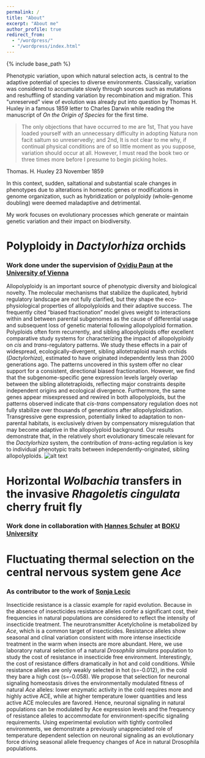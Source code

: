 ```yaml
---
permalink: /
title: "About"
excerpt: "About me"
author_profile: true
redirect_from:
  - "/wordpress/"
  - "/wordpress/index.html"
---
```


{% include base_path %}

Phenotypic variation, upon which natural selection acts, is central to the adaptive potential of species to diverse environments. Classically, variation was considered to accumulate slowly through sources such as mutations and reshuffling of standing variation by recombination and migration. This "unreserved" view of evolution was already put into question by Thomas H. Huxley in a famous 1859 letter to Charles Darwin while reading the manuscript of *On the Origin of Species* for the first time.

> The only objections that have occurred to me are 1st, That you have loaded yourself with an unnecessary difficulty in adopting Natura non facit saltum so unreservedly; and 2nd, It is not clear to me why, if continual physical conditions are of so little moment as you suppose, variation should occur at all. However, I must read the book two or three times more before I presume to begin picking holes.

Thomas. H. Huxley 23 November 1859

In this context, sudden, saltational and substantial scale changes in phenotypes due to alterations in homeotic genes or modifications in genome organization, such as hybridization or polyploidy (whole-genome doubling) were deemed maladaptive and detrimental.

My work focuses on evolutionary processes which generate or maintain genetic variation and their impact on biodiversity.

# Polyploidy in *Dactylorhiza* orchids
### Work done under the supervision of [Ovidiu Paun](https://plantgenomics.univie.ac.at/about-us/group-members/ovidiu-paun/) at the [University of Vienna](http://plantgenomics.univie.ac.at/research/)
Allopolyploidy is an important source of phenotypic diversity and biological novelty. The molecular mechanisms that stabilize the duplicated, hybrid regulatory landscape are not fully clarified, but they shape the eco-physiological properties of allopolyploids and their adaptive success. The frequently cited “biased fractionation” model gives weight to interactions within and between parental subgenomes as the cause of differential usage and subsequent loss of genetic material following allopolyploid formation. Polyploids often form recurrently, and sibling allopolyploids offer excellent comparative study systems for characterizing the impact of allopolyploidy on *cis* and *trans*-regulatory patterns. We study these effects in a pair of widespread, ecologically-divergent, sibling allotetraploid marsh orchids (*Dactylorhiza*), estimated to have originated independently less than 2000 generations ago. The patterns uncovered in this system offer no clear support for a consistent, directional biased fractionation. However, we find that the subgenome-specific gene expression levels largely overlap between the sibling allotetraploids, reflecting major constraints despite independent origins and ecological divergence. Furthermore, the same genes appear misexpressed and rewired in both allopolyploids, but the patterns observed indicate that *cis-trans* compensatory regulation does not fully stabilize over thousands of generations after allopolyploidization. Transgressive gene expression, potentially linked to adaptation to non-parental habitats, is exclusively driven by compensatory misregulation that may become adaptive in the allopolyploid background. Our results demonstrate that, in the relatively short evolutionary timescale relevant for the *Dactylorhiza* system, the contribution of *trans*-acting regulation is key to individual phenotypic traits between independently-originated, sibling allopolyploids.
![alt text](https://github.com/twolfe/twolfe.github.io/tree/master/images/profile.jpg "Logo Title Text 1")


# Horizontal *Wolbachia* transfers in the invasive *Rhagoletis cingulata* cherry fruit fly
### Work done in collaboration with [Hannes Schuler](https://www.unibz.it/de/faculties/sciencetechnology/academic-staff/person/34023-hannes-schuler) at [BOKU University](https://boku.ac.at/personen/person/E99F256A35985452)




# Fluctuating thermal selection on the central nervous system gene *Ace*
### As contributor to the work of [Sonja Lecic](https://twitter.com/klopkica)
Insecticide resistance is a classic example for rapid evolution. Because in the absence of insecticides resistance alleles confer a significant cost, their frequencies in natural populations are considered to reflect the intensity of insecticide treatment. The neurotransmitter Acetylcholine is metabolized by *Ace*, which is a common target of insecticides. Resistance alleles show seasonal and clinal variation consistent with more intense insecticide treatment in the warm when insects are more abundant. Here, we use laboratory natural selection of a natural *Drosophila simulans* population to study the cost of resistance in insecticide free environment. Interestingly, the cost of resistance differs dramatically in hot and cold conditions. While resistance alleles are only weakly selected in hot (s=-0.012), in the cold they bare a high cost (s=-0.058). We propose that selection for neuronal signaling homeostasis drives the environmentally modulated fitness of natural *Ace* alleles: lower enzymatic activity in the cold requires more and highly active ACE, while at higher temperature lower quantities and less active ACE molecules are favored. Hence, neuronal signaling in natural populations can be modulated by Ace expression levels and the frequency of resistance alleles to accommodate for environment-specific signaling requirements. Using experimental evolution with tightly controlled environments, we demonstrate a previously unappreciated role of temperature dependent selection on neuronal signaling as an evolutionary force driving seasonal allele frequency changes of Ace in natural Drosophila populations.
